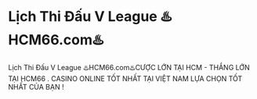 # Lịch Thi Đấu V League ♨️HCM66.com♨️

Lịch Thi Đấu V League ♨️HCM66.com♨️CƯỢC LỚN TẠI HCM - THẮNG LỚN TẠI HCM66 . CASINO ONLINE TỐT NHẤT TẠI VIỆT NAM LỰA CHỌN TỐT NHẤT CỦA BẠN !
